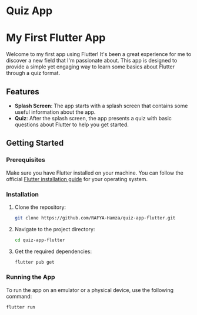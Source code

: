 # Quiz App  

# My First Flutter App

Welcome to my first app using Flutter! It's been a great experience for me to discover a new field that I'm passionate about. This app is designed to provide a simple yet engaging way to learn some basics about Flutter through a quiz format.

## Features

- **Splash Screen**: The app starts with a splash screen that contains some useful information about the app.
- **Quiz**: After the splash screen, the app presents a quiz with basic questions about Flutter to help you get started.

## Getting Started

### Prerequisites

Make sure you have Flutter installed on your machine. You can follow the official [Flutter installation guide](https://flutter.dev/docs/get-started/install) for your operating system.

### Installation

1. Clone the repository:
    ```sh
    git clone https://github.com/RAFYA-Hamza/quiz-app-flutter.git
    ```
2. Navigate to the project directory:
    ```sh
    cd quiz-app-flutter
    ```
3. Get the required dependencies:
    ```sh
    flutter pub get
    ```

### Running the App

To run the app on an emulator or a physical device, use the following command:
```sh
flutter run
